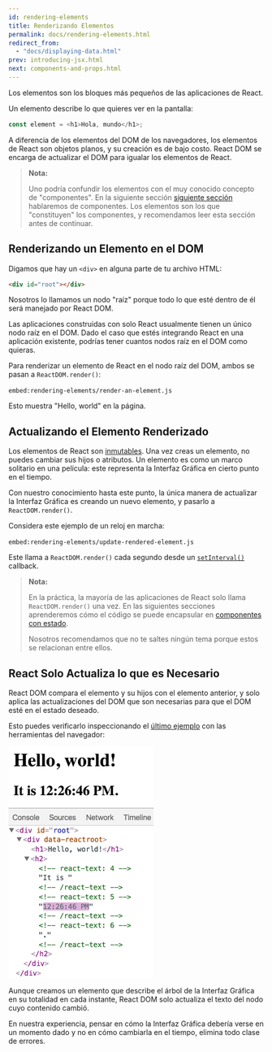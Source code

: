 ```yaml
---
id: rendering-elements
title: Renderizando Elementos
permalink: docs/rendering-elements.html
redirect_from:
  - "docs/displaying-data.html"
prev: introducing-jsx.html
next: components-and-props.html
---
```


Los elementos son los bloques más pequeños de las aplicaciones de React.

Un elemento describe lo que quieres ver en la pantalla:

```js
const element = <h1>Hola, mundo</h1>;
```

A diferencia de los elementos del DOM de los navegadores, los elementos de React son objetos planos, y su creación es de bajo costo. React DOM se encarga de actualizar el DOM para igualar los elementos de React.

>**Nota:**
>
>Uno podría confundir los elementos con el muy conocido concepto de "componentes". En la siguiente sección [siguiente sección](/docs/components-and-props.html) hablaremos de componentes. Los elementos son los que "constituyen" los componentes, y recomendamos leer esta sección antes de continuar.

## Renderizando un Elemento en el DOM

Digamos que hay un `<div>` en alguna parte de tu archivo HTML:

```html
<div id="root"></div>
```

Nosotros lo llamamos un nodo "raíz" porque todo lo que esté dentro de él será manejado por React DOM.

Las aplicaciones construidas con solo React usualmente tienen un único nodo raíz en el DOM. Dado el caso que estés integrando React en una aplicación existente, podrías tener cuantos nodos raíz en el DOM como quieras.

Para renderizar un elemento de React en el nodo raíz del DOM, ambos se pasan a `ReactDOM.render()`:

`embed:rendering-elements/render-an-element.js`

[](codepen://rendering-elements/render-an-element)

Esto muestra "Hello, world" en la página.

## Actualizando el Elemento Renderizado

Los elementos de React son [inmutables](https://en.wikipedia.org/wiki/Immutable_object). Una vez creas un elemento, no puedes cambiar sus hijos o atributos. Un elemento es como un marco solitario en una película: este representa la Interfaz Gráfica en cierto punto en el tiempo.

Con nuestro conocimiento hasta este punto, la única manera de actualizar la Interfaz Gráfica es creando un nuevo elemento, y pasarlo a `ReactDOM.render()`.

Considera este ejemplo de un reloj en marcha:

`embed:rendering-elements/update-rendered-element.js`

[](codepen://rendering-elements/update-rendered-element)

Este llama a `ReactDOM.render()` cada segundo desde un [`setInterval()`](https://developer.mozilla.org/en-US/docs/Web/API/WindowTimers/setInterval) callback.

>**Nota:**
>
>En la práctica, la mayoría de las aplicaciones de React solo llama `ReactDOM.render()` una vez. En las siguientes secciones aprenderemos cómo el código se puede encapsular en [componentes con estado](/docs/state-and-lifecycle.html).
>
>Nosotros recomendamos que no te saltes ningún tema porque estos se relacionan entre ellos.

## React Solo Actualiza lo que es Necesario

React DOM compara el elemento y su hijos con el elemento anterior, y solo aplica las actualizaciones del DOM que son necesarias para que el DOM esté en el estado deseado.

Esto puedes verificarlo inspeccionando el [último ejemplo](codepen://rendering-elements/update-rendered-element) con las herramientas del navegador:

![inspector del DOM mostrando actualizaciones diminutas](../images/docs/granular-dom-updates.gif)

Aunque creamos un elemento que describe el árbol de la Interfaz Gráfica en su totalidad en cada instante, React DOM solo actualiza el texto del nodo cuyo contenido cambió.

En nuestra experiencia, pensar en cómo la Interfaz Gráfica debería verse en un momento dado y no en cómo cambiarla en el tiempo, elimina todo clase de errores.
